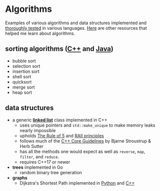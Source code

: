 # Algorithms

Examples of various algorithms and data structures implemented and [thoroughly tested](https://github.com/wheelercj/Algorithms/tree/main/tests) in various languages. [Here](https://wheelercj.github.io/notes/pages/20210620152751.html) are other resources that helped me learn about algorithms.

## sorting algorithms ([C++](https://github.com/wheelercj/Algorithms/blob/main/Algorithms/sorting.cpp) and [Java](https://github.com/wheelercj/Algorithms/blob/main/Algorithms/sorting.java))

* bubble sort
* selection sort
* insertion sort
* shell sort
* quicksort
* merge sort
* heap sort

## data structures

* a generic **[linked list](https://github.com/wheelercj/Algorithms/tree/main/Algorithms/LinkedList.h)** class implemented in C++
    * uses unique pointers and `std::make_unique` to make memory leaks nearly impossible
    * upholds [The Rule of 5](https://www.codementor.io/@sandesh87/the-rule-of-five-in-c-1pdgpzb04f) and [RAII principles](https://en.cppreference.com/w/cpp/language/raii)
    * follows much of the [C++ Core Guidelines](https://isocpp.github.io/CppCoreGuidelines/CppCoreGuidelines) by Bjarne Stroustrup & Herb Sutter
    * has all the methods one would expect as well as `reverse`, `map`, `filter`, and `reduce`.
    * requires C++17 or newer
* **trees** implemented in Go
    * random binary tree generation
* **graphs**
    * Dijkstra's Shortest Path implemented in [Python](https://github.com/wheelercj/Algorithms/tree/main/Algorithms/dijkstra.py) and [C++](https://github.com/wheelercj/Algorithms/tree/main/Algorithms/dijkstra.h)
